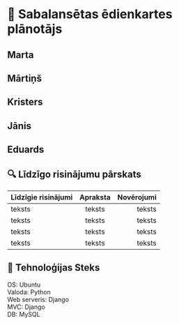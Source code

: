 # 🥗 Sabalansētas ēdienkartes plānotājs
## Marta
## Mārtiņš
## Kristers
## Jānis
## Eduards
## 🔍 Līdzīgo risinājumu pārskats
| Līdzīgie risinājumi | Apraksta | Novērojumi |
|:--------|:-------:|-------:|
| teksts  | teksts  | teksts |
| teksts  | teksts  | teksts |
| teksts  | teksts  | teksts |
| teksts  | teksts  | teksts |

## 🧩 Tehnoloģijas Steks
OS: Ubuntu  
Valoda: Python  
Web serveris: Django  
MVC: Django  
DB: MySQL  
